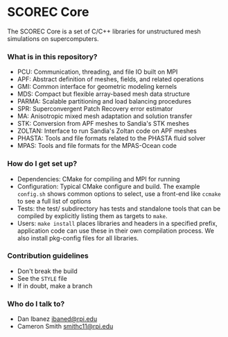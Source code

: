 # SCOREC Core #

The SCOREC Core is a set of C/C++ libraries for unstructured mesh
simulations on supercomputers.

### What is in this repository? ###

* PCU: Communication, threading, and file IO built on MPI 
* APF: Abstract definition of meshes, fields, and related operations
* GMI: Common interface for geometric modeling kernels
* MDS: Compact but flexible array-based mesh data structure
* PARMA: Scalable partitioning and load balancing procedures
* SPR: Superconvergent Patch Recovery error estimator
* MA: Anisotropic mixed mesh adaptation and solution transfer
* STK: Conversion from APF meshes to Sandia's STK meshes
* ZOLTAN: Interface to run Sandia's Zoltan code on APF meshes
* PHASTA: Tools and file formats related to the PHASTA fluid solver
* MPAS: Tools and file formats for the MPAS-Ocean code

### How do I get set up? ###

* Dependencies: CMake for compiling and MPI for running
* Configuration: Typical CMake configure and build.
  The example `config.sh` shows common options to select,
  use a front-end like `ccmake` to see a full list of options
* Tests: the test/ subdirectory has tests and standalone
  tools that can be compiled by explicitly listing them as targets
  to `make`.
* Users: `make install` places libraries and headers in
  a specified prefix, application code can use these
  in their own compilation process.
  We also install pkg-config files for all libraries.

### Contribution guidelines ###

* Don't break the build
* See the `STYLE` file
* If in doubt, make a branch

### Who do I talk to? ###

* Dan Ibanez <ibaned@rpi.edu>
* Cameron Smith <smithc11@rpi.edu>
